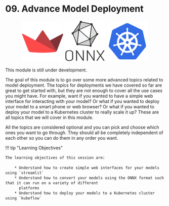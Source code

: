 # 09. Advance Model Deployment

<p align="center">
  <img src="../figures/icons/streamlit.png" width="130">
  <img src="../figures/icons/onnx.png" width="130">
  <img src="../figures/icons/kubernetes.png" width="130">
</p>

This module is still under development.

The goal of this module is to go over some more advanced topics related to model deployment. The topics for deployments
we have covered so far are great to get started with, but they are not enough to cover all the use cases you might have.
For example, want if you wanted to have a simple web interface for interacting with your model? Or what if you wanted to
deploy your model to a smart phone or web browser? Or what if you wanted to deploy your model to a Kubernetes cluster to
really scale it up? These are all topics that we will cover in this module.

All the topics are considered optional and you can pick and choose which ones you want to go through. They should all be
completely independent of each other so you can do them in any order you want.

!!! tip "Learning Objectives"

    The learning objectives of this session are:

        * Understand how to create simple web interfaces for your models using `streamlit`
        * Understand how to convert your models using the ONNX format such that it can run on a variety of different
          platforms
        * Understand how to deploy your models to a Kubernetes cluster using `kubeflow`
